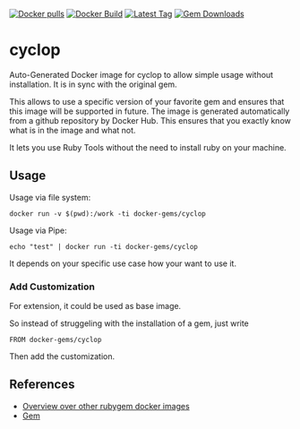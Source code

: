 [![Docker pulls](https://img.shields.io/docker/pulls/rubygem/cyclop.svg)](https://hub.docker.com/r/rubygem/cyclop/)
[![Docker Build](https://img.shields.io/docker/automated/rubygem/cyclop.svg)](https://hub.docker.com/r/rubygem/cyclop/)
[![Latest Tag](https://img.shields.io/github/tag/docker-rubygem/cyclop.svg)](https://hub.docker.com/r/rubygem/cyclop/)
[![Gem Downloads](https://img.shields.io/gem/dt/cyclop.svg)](https://rubygems.org/gems/cyclop/)
# cyclop

Auto-Generated Docker image for cyclop to allow simple usage without installation.
It is in sync with the original gem.

This allows to use a specific version of your favorite gem and ensures that this image will be supported in future.
The image is generated automatically from a github repository by Docker Hub.
This ensures that you exactly know what is in the image and what not.

It lets you use Ruby Tools without the need to install ruby on your machine.

## Usage

Usage via file system:

`docker run -v $(pwd):/work -ti docker-gems/cyclop`

Usage via Pipe:

`echo "test" | docker run -ti docker-gems/cyclop`

It depends on your specific use case how your want to use it.

### Add Customization

For extension, it could be used as base image.

So instead of struggeling with the installation of a gem, just write

`FROM docker-gems/cyclop`

Then add the customization.

## References

 - [Overview over other rubygem docker images](https://github.com/thinkbot/docker-rubygem)
 - [Gem](https://rubygems.org/gems/cyclop/)
